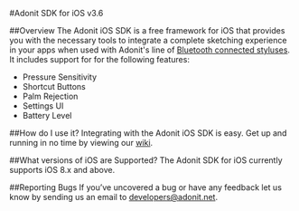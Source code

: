 #Adonit SDK for iOS v3.6

##Overview
The Adonit iOS SDK is a free framework for iOS that provides you with the necessary tools to integrate a complete sketching experience in your apps when used with Adonit's line of [Bluetooth connected styluses](http://adonit.net/jot). It includes support for for the following features:

- Pressure Sensitivity
- Shortcut Buttons
- Palm Rejection
- Settings UI
- Battery Level

##How do I use it?
Integrating with the Adonit iOS SDK is easy. Get up and running in no time by viewing our [wiki](https://github.com/Adonit/Adonit-iOS-SDK/wiki).

##What versions of iOS are Supported?
The Adonit SDK for iOS currently supports iOS 8.x and above.

##Reporting Bugs
If you’ve uncovered a bug or have any feedback let us know by sending us an email to [developers@adonit.net](mailto:developers@adonit.net).
